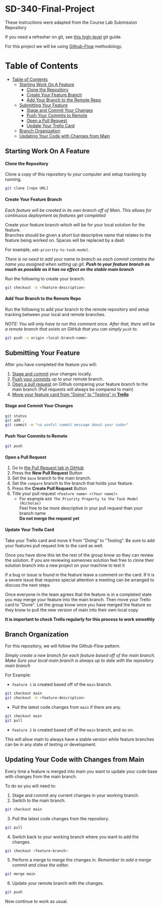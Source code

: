 # SD-340-Final-Project

These instructions were adapted from the Course Lab Submission Repository

If you need a refresher on git, see
[this high-level](https://rogerdudler.github.io/git-guide/) git guide.

For this project we will be using [Github-Flow](https://githubflow.github.io/) methodology.

# Table of Contents

- [Table of Contents](#table-of-contents)
  - [Starting Work On A Feature](#starting-work-on-a-feature)
      - [Clone the Repository](#clone-the-repository)
      - [Create Your Feature Branch](create-your-feature-branch)
      - [Add Your Branch to the Remote Repo](#add-your-branch-to-the-remote-repo)
  - [Submitting Your Feature](#submitting-your-feature)
      - [Stage and Commit Your Changes](#stage-and-commit-your-changes)
      - [Push Your Commits to Remote](#push-your-commits-to-remote)
      - [Open a Pull Request](#open-a-pull-request)
      - [Update Your Trello Card](#update-your-trello-card)
  - [Branch Organization](#branch-organization)
  - [Updating Your Code with Changes from Main](#updating-your-code-with-changes-from-main)

## Starting Work On A Feature

#### Clone the Repository

Clone a copy of this repository to your computer and setup tracking by running.   

```bash 
git clone [repo URL]
```

#### Create Your Feature Branch
*Each feature will be created in its own branch off of Main. This allows for continuous deployment as features get completed*

Create your feature branch which will be for your local solution for the feature.   
Branches should be given a short but descriptive name that relates to the feature being worked on. Spaces will be replaced by a dash 

For example, `add-priority-to-task-model`.

*There is no need to add your name to branch as each commit contains the name you assigned when setting up git. **Push to your feature branch as much as possible as it has no effect on the stable main branch***

Run the following to create your branch.  

```bash 
git checkout -b <feature-description>
``` 

#### Add Your Branch to the Remote Repo
Run the following to add your branch to the remote repository and setup tracking between your local and remote branches.

*NOTE: You will only have to run this comment once. After that, there will be a remote branch that exists on GitHub that you can simply `push` to.*

```bash 
git push -u origin <local-branch-name> 
```
## Submitting Your Feature

After you have completed the feature you will: 
1. [Stage and commit](#stage-and-commit-your-changes) your changes locally.
2. [Push your commits](#push-your-commits-to-remote) up to your remote branch.
3. [Open a pull request](#open-a-pull-request) on Github comparing your feature branch to the main branch (Pull requests will always be compared to main)
4. [Move your feature card from "Doing" to "Testing" in **Trello**](#update-your-trello-card)

#### Stage and Commit Your Changes

```bash
git status
git add .
git commit -m "<a useful commit message about your code>"
```

#### Push Your Commits to Remote

```bash
git push
```

#### Open a Pull Request

1. Go to [the Pull Request tab in GitHub](https://github.com/nhacault7/SD-340-Final-Project/pulls)
2. Press the **New Pull Request** Button
3. Set the `base` branch to the main branch.
4. Set the `compare` branch to the branch that holds your feature.
5. Press the **Create Pull Request** Button
6. Title your pull request `<Feature name> <(Your name)>`
    - For example `Add The Priority Property to the Task Model (Nicholas)` \
    Feel free to be more descriptive in your pull request than your branch name \
**Do not merge the request yet**

#### Update Your Trello Card

Take your Trello card and move it from "Doing" to "Testing". Be sure to add your features pull request link to the card as well.

Once you have done this let the rest of the group know so they can review the solution. If you are reviewing someones solution feel free to clone their solution branch into a new project on your machine to test it

If a bug or issue is found in the feature leave a comment on the card. If it is a severe issue that requires special attention a meeting can be arranged to discuss the next steps

Once everyone in the team agrees that the feature is in a completed state you may merge your feature into the main branch. Then move your Trello card to "Done". Let the group know once you have merged the feature so they know to pull the new version of main into their own local copy

**It is important to check Trello regularly for this process to work smoothly**

## Branch Organization

For this repository, we will follow the Github-Flow pattern.

*Simply create a new branch for each feature based off of the main branch. Make Sure your local main branch is always up to date with the repository main branch*

For Example:

- `Feature 1` is created based off of the `main` branch.
```bash
git checkout main
git checkout -b <feature-description>
```
- Pull the latest code changes from `main` if there are any.
```bash
git checkout main
git pull
```
- `Feature 2` is created based off of the `main` branch, and so on.

This will allow main to always have a stable version while feature branches can be in any state of testing or development.

## Updating Your Code with Changes from Main

Every time a feature is merged into main you want to update your code base with changes from the main branch.

To do so you will need to:
1. Stage and commit any current changes in your working branch.
2. Switch to the main branch.
```bash
git checkout main
```
3. Pull the latest code changes from the repository.
```bash
git pull
```
4. Switch back to your working branch where you want to add the changes.
```bash
git checkout <feature-branch>
```
5. Perform a merge to merge the changes in. *Remember to add a merge commit and close the editor.*
```bash
git merge main
```
6. Update your remote branch with the changes.
```bash
git push
```

Now continue to work as usual.